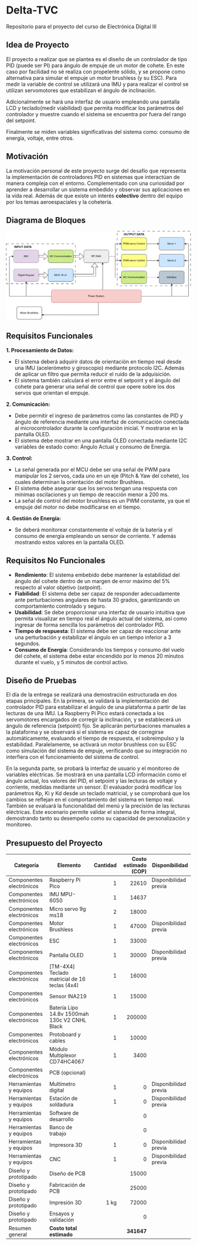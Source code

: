 # Delta-TVC
Repositorio para el proyecto del curso de Electrónica Digital III

## Idea de Proyecto
El proyecto a realizar que se plantea es el diseño de un controlador de tipo PID (puede ser PI) para ángulo de empuje de un motor de cohete. En este caso por facilidad no sé realiza con propelente sólido, y se propone como alternativa para simular el empuje un motor brushless (y su ESC). Para medir la variable de control se utilizará una IMU y para realizar el control se utilizan servomotores que estabilizan el ángulo de inclinación. 

Adicionalmente se hará una interfaz de usuario empleando una pantalla LCD y teclado(medir viabilidad) que permita modificar los parámetros del controlador y muestre cuando el sistema se encuentra por fuera del rango del setpoint. 

Finalmente se miden variables significativas del sistema como: consumo de energía, voltaje, entre otros.

## Motivación
La motivación personal de este proyecto surge del desafío que representa la implementación de controladores PID en sistemas que interactúan de manera compleja con el entorno. Complementado con una curiosidad por aprender a desarrollar un sistema embedido y observar sus aplicaciones en la vida real. Además de que existe un interés **colectivo** dentro del equipo por los temas aeroespaciales y la cohetería.

## Diagrama de Bloques
![Texto alternativo](BlockDiagram.png)

## Requisitos Funcionales

**1. Procesamiento de Datos:**
- El sistema deberá adquirir datos de orientación en tiempo real desde una IMU (acelerómetro y giroscopio) mediante protocolo I2C. Además de aplicar un filtro que permita reducir el ruido de la adquisición.
- El sistema también calculará el error entre el setpoint y el ángulo del cohete para generar una señal de control que opere sobre los dos servos que orientan el empuje.

**2. Comunicación:**
- Debe permitir el ingreso de parámetros como las constantes de PID y ángulo de referencia mediante una interfaz de comunicación conectada al microcontrolador durante la configuración inicial. Y mostrarse en la pantalla OLED. 
- El sistema debe mostrar en una pantalla OLED conectada mediante I2C variables de estado como: Ángulo Actual y consumo de Energía.

**3. Control:**
- La señal generada por el MCU debe ser una señal de PWM para manipular los 2 servos, cada uno en un eje (Pitch & Yaw del cohete), los cuales determinan la orientación del motor Brushless.
- El sistema debe asegurar que los servos tengan una respuesta con mínimas oscilaciones y un tiempo de reacción menor a 200 ms.
- La señal de control del motor brushless es un PWM constante, ya que el empuje del motor no debe modificarse en el tiempo.

**4. Gestión de Energía:**
- Se deberá monitorear constantemente el voltaje de la batería y el consumo de energía empleando un sensor de corriente. Y además mostrando estos valores en la pantalla OLED.


## Requisitos No Funcionales
- **Rendimiento**: El sistema embebido debe mantener la estabilidad del ángulo del cohete dentro de un margen de error máximo del 5% respecto al valor objetivo (*setpoint*).
-	**Fiabilidad**: El sistema debe ser capaz de responder adecuadamente ante perturbaciones angulares de hasta 30 grados, garantizando un comportamiento controlado y seguro.
-	**Usabilidad**: Se debe proporcionar una interfaz de usuario intuitiva que permita visualizar en tiempo real el ángulo actual del sistema, así como ingresar de forma sencilla los parámetros del controlador PID.
-	**Tiempo de respuesta**: El sistema debe ser capaz de reaccionar ante una perturbación y estabilizar el ángulo en un tiempo inferior a 3 segundos.
-	**Consumo de Energía**: Considerando los tiempos y consumo del vuelo del cohete, el sistema debe estar encendido por lo menos 20 minutos durante el vuelo, y 5 minutos de control activo.

## Diseño de Pruebas
El día de la entrega se realizará una demostración estructurada en dos etapas principales. En la primera, se validará la implementación del controlador PID para estabilizar el ángulo de una plataforma a partir de las lecturas de una IMU. La Raspberry Pi Pico estará conectada a los servomotores encargados de corregir la inclinación, y se establecerá un ángulo de referencia (setpoint) fijo. Se aplicarán perturbaciones manuales a la plataforma y se observará si el sistema es capaz de corregirse automáticamente, evaluando el tiempo de respuesta, el sobreimpulso y la estabilidad. Paralelamente, se activará un motor brushless con su ESC como simulación del sistema de empuje, verificando que su integración no interfiera con el funcionamiento del sistema de control.

En la segunda parte, se probará la interfaz de usuario y el monitoreo de variables eléctricas. Se mostrará en una pantalla LCD información como el ángulo actual, los valores del PID, el setpoint y las lecturas de voltaje y corriente, medidas mediante un sensor. El evaluador podrá modificar los parámetros Kp, Ki y Kd desde un teclado matricial, y se comprobará que los cambios se reflejan en el comportamiento del sistema en tiempo real. También se evaluará la funcionalidad del menú y la precisión de las lecturas eléctricas. Este escenario permite validar el sistema de forma integral, demostrando tanto su desempeño como su capacidad de personalización y monitoreo.

## Presupuesto del Proyecto

| **Categoría**              | **Elemento**                                                      | **Cantidad** | **Costo estimado (COP)** | **Disponibilidad**       |
|---------------------------|-------------------------------------------------------------------|-------------:|--------------------------:|---------------------------|
| Componentes electrónicos  | Raspberry Pi Pico                                                 |           1  |                    22610  | Disponibilidad previa     |
| Componentes electrónicos  | IMU MPU-6050                                                      |           1  |                    14637  |                           |
| Componentes electrónicos  | Micro servo 9g ms18                                               |           2  |                    18000  |                           |
| Componentes electrónicos  | Motor Brushless                                                   |           1  |                    47000  | Disponibilidad previa     |
| Componentes electrónicos  | ESC                                                               |           1  |                    33000  |                           |
| Componentes electrónicos  | Pantalla OLED                                                     |           1  |                    30000  | Disponibilidad previa     |
| Componentes electrónicos  | [TM-4X4] Teclado matricial de 16 teclas (4x4)                     |           1  |                    16000  |                           |
| Componentes electrónicos  | Sensor INA219                                                     |           1  |                    15000  |                           |
| Componentes electrónicos  | Batería Lipo 14.8v 1500mah 130c V2 CNHL Black                     |           1  |                    200000 |                           |
| Componentes electrónicos  | Protoboard y cables                                               |           1  |                    10000  |                           |
| Componentes electrónicos  | Módulo Multiplexor CD74HC4067                                     |           1  |                     3400  |                           |
| Componentes electrónicos  | PCB (opcional)                                                    |               |                           |                           |
| Herramientas y equipos    | Multímetro digital                                                |           1  |                        0  | Disponibilidad previa     |
| Herramientas y equipos    | Estación de soldadura                                             |           1  |                        0  | Disponibilidad previa     |
| Herramientas y equipos    | Software de desarrollo                                            |               |                        0  |                           |
| Herramientas y equipos    | Banco de trabajo                                                  |               |                        0  |                           |
| Herramientas y equipos    | Impresora 3D                                                      |           1  |                        0  | Disponibilidad previa     |
| Herramientas y equipos    | CNC                                                               |           1  |                        0  | Disponibilidad previa     |
| Diseño y prototipado      | Diseño de PCB                                                     |               |                    15000  |                           |
| Diseño y prototipado      | Fabricación de PCB                                                |               |                    25000  |                           |
| Diseño y prototipado      | Impresión 3D                                                      |        1 kg  |                    72000  |                           |
| Diseño y prototipado      | Ensayos y validación                                              |               |                        0  |                           |
| Resumen general           | **Costo total estimado**                                          |               |                **341647**|                           |
